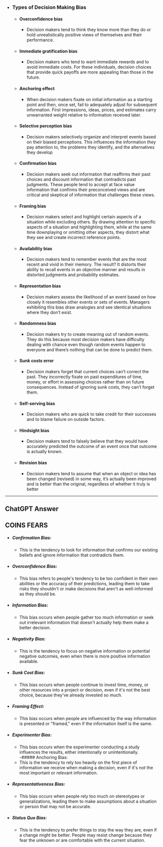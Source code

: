 - ### Types of Decision Making Bias
	- #### Overconfidence bias 
		- Decision makers tend to think they know more than they do or hold unrealistically positive views of themselves and their performance.
	- #### Immediate gratification bias 
		- Decision makers who tend to want immediate rewards and to avoid immediate costs. For these individuals, decision choices that provide	quick payoffs are more appealing than those in the future. 
	- #### Anchoring effect 
		- When decision makers fixate on initial information as a starting 	point and then, once set, fail to adequately adjust for subsequent information. First impressions, ideas, prices, and estimates carry unwarranted weight relative to information received later.
	- #### Selective perception bias 
		- Decision makers selectively organize and interpret events	based on their biased perceptions. This influences the information they pay attention to,	the problems they identify, and the alternatives they develop
	- #### Confirmation bias
		- Decision makers seek out information that reaffirms their past choices and discount information that contradicts past judgments. These people tend to accept at face value information that confirms their preconceived views and are critical and skeptical of information that challenges these views. 
	- #### Framing bias
		- Decision makers select and highlight certain aspects of a situation while excluding others. By drawing attention to specific aspects of a situation and highlighting them, while at the same time downplaying or omitting other aspects, they distort what they see and create incorrect reference points. 
	- #### Availability bias 
		- Decision makers tend to remember events that are the most recent and vivid in their memory. The result? It distorts their ability to recall events in an objective manner and results in distorted judgments and probability estimates. 
	- #### Representation bias 
		- Decision makers assess the likelihood of an event based on how closely it resembles other events or sets of events. Managers exhibiting this bias draw analogies and see identical situations where they don’t exist. 
	- #### Randomness bias
		- Decision makers try to create meaning out of random events. They do this because most decision makers have difficulty dealing with chance even though random events happen to everyone and there’s nothing that can be done to predict them. 
	- #### Sunk costs error 
		- Decision makers forget that current choices can’t correct the past. They incorrectly fixate on past expenditures of time, money, or effort in assessing choices rather than on future consequences. Instead of ignoring sunk costs, they can’t forget them. 
	- #### Self-serving bias 
		- Decision makers who are quick to take credit for their successes and to blame failure on outside factors. 
	- #### Hindsight bias
		- Decision makers tend to falsely believe that they would have accurately predicted the outcome of an event once that outcome is actually known. 
	- #### Revision bias
		- Decision makers tend to assume that when an object or idea has been changed (revised) in some way, it’s actually been improved and is better than the original, regardless of whether it truly is better
---
## ChatGPT Answer

## COINS FEARS
- ##### Confirmation Bias: 
	- This is the tendency to look for information that confirms our existing beliefs and ignore information that contradicts them.    
- ##### Overconfidence Bias: 
	- This bias refers to people's tendency to be too confident in their own abilities or the accuracy of their predictions, leading them to take risks they shouldn't or make decisions that aren't as well-informed as they should be.    
- ##### Information Bias: 
	- This bias occurs when people gather too much information or seek out irrelevant information that doesn't actually help them make a better decision.    
- ##### Negativity Bias: 
	- This is the tendency to focus on negative information or potential negative outcomes, even when there is more positive information available.    
- ##### Sunk Cost Bias: 
	- This bias occurs when people continue to invest time, money, or other resources into a project or decision, even if it's not the best choice, because they've already invested so much.    
- ##### Framing Effect: 
	- This bias occurs when people are influenced by the way information is presented or "framed," even if the information itself is the same.    
- ##### Experimenter Bias: 
	- This bias occurs when the experimenter conducting a study influences the results, either intentionally or unintentionally.    
-##### Anchoring Bias: 
	- This is the tendency to rely too heavily on the first piece of information we receive when making a decision, even if it's not the most important or relevant information.    
- ##### Representativeness Bias: 
	- This bias occurs when people rely too much on stereotypes or generalizations, leading them to make assumptions about a situation or person that may not be accurate.    
- ##### Status Quo Bias: 
	- This is the tendency to prefer things to stay the way they are, even if a change might be better. People may resist change because they fear the unknown or are comfortable with the current situation.

